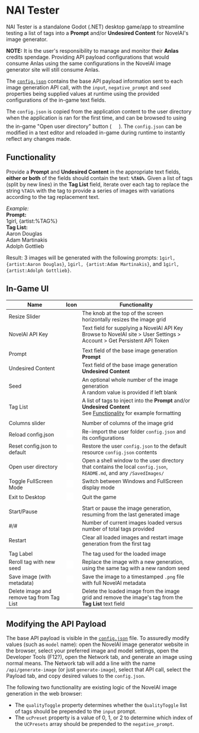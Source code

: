# NAI Tester
NAI Tester is a standalone Godot (.NET) desktop game/app to streamline testing a list of tags into a **Prompt** and/or **Undesired Content** for NovelAI's image generator.

**NOTE:** It is the user's responsibility to manage and monitor their **Anlas** credits spendage. Providing API payload configurations that would consume Anlas using the same configurations in the NovelAI image generator site will still consume Anlas.

The [`config.json`](config.json) contains the base API payload information sent to each image generation API call, with the `input`, `negative_prompt` and `seed` properties being supplied values at runtime using the provided configurations of the in-game text fields.

The `config.json` is copied from the application content to the user directory when the application is ran for the first time, and can be browsed to using the in-game "Open user directory" button (<img src="Icons/icons8-open-folder-in-new-tab-50.png" width="20">). The `config.json` can be modified in a text editor and reloaded in-game during runtime to instantly reflect any changes made.

## Functionality
Provide a **Prompt** and **Undesired Content** in the appropriate text fields, **either or both** of the fields should contain the text: **`%TAG%`**. Given a list of tags (split by new lines) in the **Tag List** field, iterate over each tag to replace the string `%TAG%` with the tag to provide a series of images with variations according to the tag replacement text.

*Example:*<br >
**Prompt:**<br >
1girl, {artist:%TAG%}<br >
**Tag List:**<br >
Aaron Douglas<br >
Adam Martinakis<br >
Adolph Gottlieb

Result: 3 images will be generated with the following prompts: `1girl, {artist:Aaron Douglas}`, `1girl, {artist:Adam Martinakis}`, and `1girl, {artist:Adolph Gottlieb}`.

## In-Game UI
|Name|Icon|Functionality|
|-|-|-|
|Resize Slider||The knob at the top of the screen horizontally resizes the image grid|
|NovelAI API Key||Text field for supplying a NovelAI API Key<br />Browse to NovelAI site > User Settings > Account > Get Persistent API Token|
|||
|Prompt||Text field of the base image generation **Prompt**|
|Undesired Content||Text field of the base image generation **Undesired Content**|
|Seed||An optional whole number of the image generation<br />A random value is provided if left blank|
|Tag List||A list of tags to inject into the **Prompt** and/or **Undesired Content**<br >See [Functionality](#functionality) for example formatting|
||||
|Columns slider||Number of columns of the image grid|
|Reload config.json|<img src="Icons/icons8-reload-50.png" width="20">|Re-import the user folder `config.json` and its configurations|
|Reset config.json to default|<img src="Icons/icons8-reset-50.png" width="20">|Restore the user `config.json` to the default resource `config.json` contents|
|Open user directory|<img src="Icons/icons8-open-folder-in-new-tab-50.png" width="20">|Open a shell window to the user directory that contains the local `config.json`, `README.md`, and any `/SavedImages/`|
|Toggle FullScreen Mode|<img src="Icons/icons8-fit-to-width-50.png" width="20">|Switch between Windows and FullScreen display mode|
|Exit to Desktop|<img src="Icons/icons8-quit-50.png" width="20">|Quit the game|
||||
|Start/Pause||Start or pause the image generation, resuming from the last generated image|
|#/#||Number of current images loaded versus number of total tags provided|
|Restart||Clear all loaded images and restart image generation from the first tag|
||||
|Tag Label||The tag used for the loaded image|
|Reroll tag with new seed|<img src="Icons/icons8-reload-50.png" width="20">|Replace the image with a new generation, using the same tag with a new random seed|
|Save image (with metadata)|<img src="Icons/icons8-save-50.png" width="20">|Save the image to a timestamped `.png` file with full NovelAI metadata|
|Delete image and remove tag from Tag List|<img src="Icons/icons8-delete-48.png" width="20">|Delete the loaded image from the image grid and remove the image's tag from the **Tag List** text field|

## Modifying the API Payload
The base API payload is visible in the [`config.json`](config.json) file. To assuredly modify values (such as `model` name): open the NovelAI image generator website in the browser, select your preferred image and model settings, open the Developer Tools (F12?), open the Network tab, and generate an image using normal means. The Network tab will add a line with the name `/api/generate-image` (or just `generate-image`), select that API call, select the Payload tab, and copy desired values to the `config.json`.

The following two functionality are existing logic of the NovelAI image generation in the web browser:
- The `qualityToggle` property determines whether the `QualityToggle` list of tags should be prepended to the `input` prompt.
- The `ucPreset` property is a value of 0, 1, or 2 to determine which index of the `UCPresets` array should be prepended to the `negative_prompt`.
